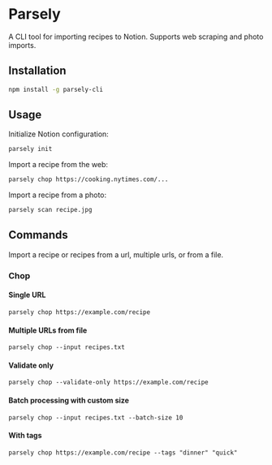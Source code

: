 # Parsely

A CLI tool for importing recipes to Notion. Supports web scraping and photo imports.

## Installation

```bash
npm install -g parsely-cli
```

## Usage

Initialize Notion configuration:

```bash
parsely init
```

Import a recipe from the web:

```bash
parsely chop https://cooking.nytimes.com/...
```

Import a recipe from a photo:

```bash
parsely scan recipe.jpg
```

## Commands

Import a recipe or recipes from a url, multiple urls, or from a file.

### Chop

#### Single URL

`parsely chop https://example.com/recipe`

#### Multiple URLs from file

`parsely chop --input recipes.txt`

#### Validate only

`parsely chop --validate-only https://example.com/recipe`

#### Batch processing with custom size

`parsely chop --input recipes.txt --batch-size 10`

#### With tags

`parsely chop https://example.com/recipe --tags "dinner" "quick"`
